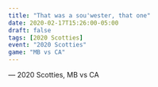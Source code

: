 ```yaml
---
title: "That was a sou'wester, that one"
date: 2020-02-17T15:26:00-05:00
draft: false
tags: [2020 Scotties]
event: "2020 Scotties"
game: "MB vs CA"
---
```

— 2020 Scotties, MB vs CA
<!--more--> 
